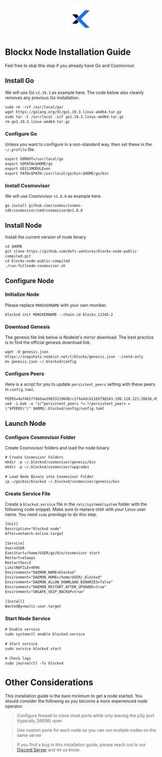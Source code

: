 <p align="center">
  <img height="100" height="auto" src="https://raw.githubusercontent.com/Nodeist/Kurulumlar/main/logos/blockx.png">
</p>



# Blockx Node Installation Guide
Feel free to skip this step if you already have Go and Cosmovisor.


## Install Go
We will use Go `v1.19.3` as example here. The code below also cleanly removes any previous Go installation.

```
sudo rm -rvf /usr/local/go/
wget https://golang.org/dl/go1.19.3.linux-amd64.tar.gz
sudo tar -C /usr/local -xzf go1.19.3.linux-amd64.tar.gz
rm go1.19.3.linux-amd64.tar.gz
```

### Configure Go
Unless you want to configure in a non-standard way, then set these in the `~/.profile` file.

```
export GOROOT=/usr/local/go
export GOPATH=$HOME/go
export GO111MODULE=on
export PATH=$PATH:/usr/local/go/bin:$HOME/go/bin
```


### Install Cosmovisor
We will use Cosmovisor `v1.0.0` as example here.

```
go install github.com/cosmos/cosmos-sdk/cosmovisor/cmd/cosmovisor@v1.0.0
```

## Install Node
Install the current version of node binary.

```
cd $HOME
git clone https://github.com/defi-ventures/blockx-node-public-compiled.git
cd blockx-node-public-compiled
./run-fullnode-cosmovisor.sh
```

## Configure Node
### Initialize Node
Please replace `MONIKERNAME` with your own moniker.

```
blockxd init MONIKERNAME --chain-id blockx_12345-2
```

### Download Genesis
The genesis file link below is Nodeist's mirror download. The best practice is to find the official genesis download link.

```
wget -O genesis.json https://snapshots.nodeist.net/t/blockx/genesis.json --inet4-only
mv genesis.json ~/.blockxd/config
```

### Configure Peers
Here is a script for you to update `persistent_peers` setting with these peers in `config.toml`.
```
PEERS=4a7401f7d6daa39d331196d8cc179a4dcb11b5f9@143.198.110.221:26656,49a5a62543f5fec60db42b00d9ebe192c3185e15@143.198.97.96:26656,dccf886659c4afcb0cd4895ccd9f2804c7e7e1cd@143.198.101.61:26656
sed -i.bak -e "s/^persistent_peers *=.*/persistent_peers = \"$PEERS\"/" $HOME/.blockxd/config/config.toml
```

## Launch Node
### Configure Cosmovisor Folder
Create Cosmovisor folders and load the node binary.

```
# Create Cosmovisor Folders
mkdir -p ~/.blockxd/cosmovisor/genesis/bin
mkdir -p ~/.blockxd/cosmovisor/upgrades

# Load Node Binary into Cosmovisor Folder
cp ~/go/bin/blockxd ~/.blockxd/cosmovisor/genesis/bin
```

### Create Service File
Create a `blockxd.service` file in the `/etc/systemd/system` folder with the following code snippet. Make sure to replace `USER` with your Linux user name. You need `sudo` previlege to do this step.

```
[Unit]
Description="blockxd node"
After=network-online.target

[Service]
User=USER
ExecStart=/home/USER/go/bin/cosmovisor start
Restart=always
RestartSec=3
LimitNOFILE=4096
Environment="DAEMON_NAME=blockxd"
Environment="DAEMON_HOME=/home/USER/.blockxd"
Environment="DAEMON_ALLOW_DOWNLOAD_BINARIES=false"
Environment="DAEMON_RESTART_AFTER_UPGRADE=true"
Environment="UNSAFE_SKIP_BACKUP=true"

[Install]
WantedBy=multi-user.target
```

### Start Node Service
```
# Enable service
sudo systemctl enable blockxd.service

# Start service
sudo service blockxd start

# Check logs
sudo journalctl -fu blockxd
```

# Other Considerations
This installation guide is the bare minimum to get a node started. You should consider the following as you become a more experienced node operator.



> Configure firewall to close most ports while only leaving the p2p port (typically 26656) open

> Use custom ports for each node so you can run multiple nodes on the same server

> If you find a bug in this installation guide, please reach out to our [Discord Server](https://discord.gg/yV2nEunsTY) and let us know.
